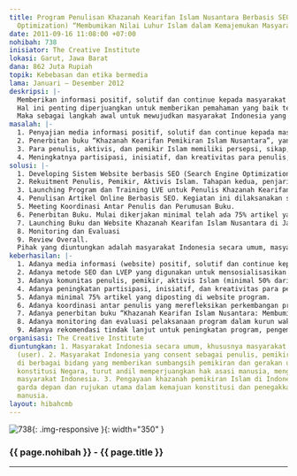 ```yaml
---
title: Program Penulisan Khazanah Kearifan Islam Nusantara Berbasis SEO (Search Engine
  Optimization) “Membumikan Nilai Luhur Islam dalam Kemajemukan Masyarakat Indonesia”
date: 2011-09-16 11:08:00 +07:00
nohibah: 738
inisiator: The Creative Institute
lokasi: Garut, Jawa Barat
dana: 862 Juta Rupiah
topik: Kebebasan dan etika bermedia
lama: Januari – Desember 2012
deskripsi: |-
  Memberikan informasi positif, solutif dan continue kepada masyarakat Indonesia tentang khazanah kearifan Islam Nusantara demi membumikan nilai luhur Islam dalam kemajemukan masyarakat Indonesia melalui fasilitas website berbasis SEO dan buku cetak.
  Hal ini penting diperjuangkan untuk memberikan pemahaman yang baik tentang prinsip-prinsip toleransi dan non-diskriminasi sehingga masyarakat Indonesia, yang terdiri dari berbagai suku, etnis, agama, kepercayaan, dan kebudayaan, dapat saling menghargai setiap perbedaan yang ada dan menghormati hak-hak minoritas.
  Maka sebagai langkah awal untuk mewujudkan masyarakat Indonesia yang lebih toleran dan menghargai hak-hak minoritas, Lembaga Studi Agama dan Filsafat (LSAF) memiliki gagasan untuk terjun dalam perhelatan religious blankspot di dunia Internet. Semangat ini terumuskan dalam penyelenggaraan program “Penulisan Khazanah Kearifan Islam Nusantara Berbasis SEO (Search Engine Optimization)” dengan tema “Membumikan Nilai Luhur Islam dalam Kemajemukan Masyarakat Indonesia”.
masalah: |-
  1. Penyajian media informasi positif, solutif dan continue kepada masyarakat Indonesia, berupa website/kontens keagamaan yang menyuguhkan pemikiran-pemikiran Islam yang penuh nilai kearifan dalam menata kemajemukan masyarakat Indonesia.
  2. Penerbitan buku “Khazanah Kearifan Pemikiran Islam Nusantara”, yang mengedepankan dialog, saling menghargai, non diskriminatif, dan menciptakan suasana penuh kedamaian dalam tatanan kemajemukan masyarakat Indonesia.
  3. Para penulis, aktivis, dan pemikir Islam memiliki persepsi, sikap, dan tindakan serta keterampilan menggali dan menghidupkan nilai-nilai luhur dan kearifan Islam menciptakan masyarakat Indonesia yang damai dan saling menghargai.
  4. Meningkatnya partisipasi, inisiatif, dan kreativitas para penulis, pemikir, dan aktivis Islam dalam menghadapi kemajemukan masyarakat Indonesia untuk menciptakan keharmonisan bermasyarakat dan bernegara.
solusi: |-
  1. Developing Sistem Website berbasis SEO (Search Engine Optimization). Tahapan awal membangun website yang menampung gagasan, informasi, pemikiran Islam yang positif, solutif.
  2. Rekuitment Penulis, Pemikir, Aktivis Islam. Tahapan kedua, penjaringan para penulis, pemikir, dan aktivis Islam yang memiliki spirit untuk menciptakan perdamaian, rasa respect, dan non diskriminatif.
  3. Launching Program dan Training LVE untuk Penulis Khazanah Kearifan Islam Nusantara Berbasis SEO.
  4. Penulisan Artikel Online Berbasis SEO. Kegiatan ini dilaksanakan selama program berjalan, penulisan 6000 artikel online oleh para penulis, editing dan checking plagiat di copyspace.com.
  5. Meeting Koordinasi Antar Penulis dan Perumusan Buku.
  6. Penerbitan Buku. Mulai dikerjakan minimal telah ada 75% artikel yang telah diposting. Sehingga, tiga bulan sebelum program berakhir, buku “Khazanah Kearifan Islam Nusantara: Membumikan Nilai Luhur Islam dalam Kemajemukan Masyarakat Indonesia” selesai cetak.
  7. Launching Buku dan Website Khazanah Kearifan Islam Nusantara di Jakarta, Garut, Yogjakarta.
  8. Monitoring dan Evaluasi
  9. Review Overall.
  Pihak yang diuntungkan adalah masyarakat Indonesia secara umum, masyarakat Indonesia yang consent sebagai penulis, pemikir, aktivis Islam di berbagai bidang yang memberikan sumbangsih pemikiran dan gerakan untuk menegakkan konstitusi Negara, turut andil memperjuangkan hak asasi manusia, mengatasi kemajemukan masyarakat Indonesia, serta pengayaan khazanah pemikiran Islam di Indonesia untuk menjadi garda depan dan rujukan utama dalam kemajuan konstitusi dan penegakkan hak-hak dasar manusia.
keberhasilan: |-
  1. Adanya media informasi (website) positif, solutif dan continue kepada masyarakat Indonesia yang menyuguhkan pemikiran-pemikiran Islam yang penuh nilai kearifan dalam menata kemajemukan masyarakat Indonesia.
  2. Adanya metode SEO dan LVEP yang digunakan untuk mensosialisasikan dan menghidupkan nilai-nilai luhur kearifan Islam dalam pemikiran Islam di Indonesia.
  3. Adanya komunitas penulis, pemikir, aktivis Islam (minimal 50% dari target 100 penulis) yang memiliki keterampilan menggali dan menghidupkan spirit atau nilai-nilai luhur Islam untuk menciptakan masyarakat yang harmonis dan damai.
  4. Adanya peningkatan partisipasi, inisiatif, dan kreativitas para penulis, pemikir, dan aktivis Islam di berbagai media informasi dalam menghadapi kemajemukan masyarakat Indonesia dengan terbangunnya persepsi, sikap, dan tindakan yang berbasis pada nilai-nilai luhur dan kearifan Islam untuk menciptakan keharmonisan bermasyarakat dan bernegara.
  5. Adanya minimal 75% artikel yang diposting di website program.
  6. Adanya koordinasi antar penulis yang merefleksikan perkembangan program di dunia maya dan dampaknya pada iklim pemikiran Islam di Indonesia. Serta koordinasi untuk merumuskan naskah buku yang diambil dari artikel online pilihan.
  7. Adanya penerbitan buku “Khazanah Kearifan Islam Nusantara: Membumikan Nilai Luhur Islam dalam Kemajemukan Masyarakat Indonesia”, yang mengedepankan semangat perdamaian, mengutamakan dialog dan musyawarah, saling menghargai, non diskriminatif dalam tatanan kemajemukan masyarakat Indonesia.
  8. Adanya monitoring dan evaluasi pelaksanaan program dalam kurun waktu 2 bulan sekali.
  9. Adanya rekomendasi tindak lanjut untuk peningkatan program, pengembangan dan konsolidari jejaring, dan strategi advokasi dan aksi selanjutnya.
organisasi: The Creative Institute
diuntungkan: 1. Masyarakat Indonesia secara umum, khususnya masyarakat pengguna internet
  (user). 2. Masyarakat Indonesia yang consent sebagai penulis, pemikir, aktivis Islam
  di berbagai bidang yang memberikan sumbangsih pemikiran dan gerakan untuk menegakkan
  konstitusi Negara, turut andil memperjuangkan hak asasi manusia, mengatasi kemajemukan
  masyarakat Indonesia. 3. Pengayaan khazanah pemikiran Islam di Indonesia untuk menjadi
  garda depan dan rujukan utama dalam kemajuan konstitusi dan penegakkan hak-hak dasar
  manusia.
layout: hibahcmb
---
```


![738](/static/img/hibahcmb/738.png){: .img-responsive }{: width="350" }

### {{ page.nohibah }} - {{ page.title }}

---
